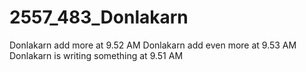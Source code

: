 # 2557_483_Donlakarn

Donlakarn add more at 9.52 AM
Donlakarn add even more at 9.53 AM
Donlakarn is writing something at 9.51 AM
